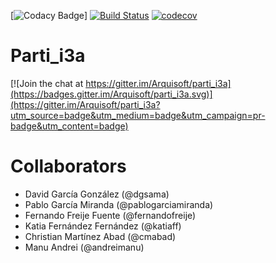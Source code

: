 [![Codacy Badge](https://api.codacy.com/project/badge/Grade/c3d857aaddeb47dfa71237a7c9ba267c)]
[![Build Status](https://travis-ci.org/Arquisoft/parti_i3a.svg?branch=master)](https://travis-ci.org/Arquisoft/parti_i3a)
[![codecov](https://codecov.io/gh/Arquisoft/parti_i3a/branch/master/graph/badge.svg)](https://codecov.io/gh/Arquisoft/parti_i3a)


# Parti_i3a

[![Join the chat at https://gitter.im/Arquisoft/parti_i3a](https://badges.gitter.im/Arquisoft/parti_i3a.svg)](https://gitter.im/Arquisoft/parti_i3a?utm_source=badge&utm_medium=badge&utm_campaign=pr-badge&utm_content=badge)



# Collaborators

- David García González (@dgsama)
- Pablo García Miranda (@pablogarciamiranda)
- Fernando Freije Fuente (@fernandofreije)
- Katia Fernández Fernández (@katiaff)
- Christian Martínez Abad (@cmabad)
- Manu Andrei (@andreimanu)
